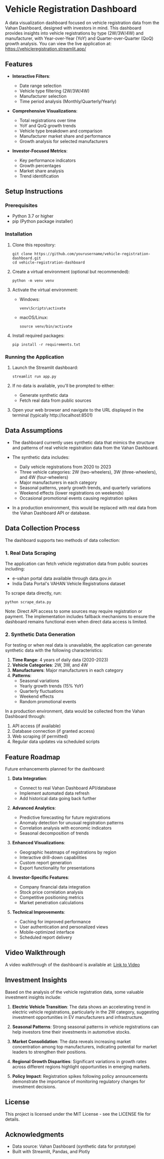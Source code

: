 # Vehicle Registration Dashboard

A data visualization dashboard focused on vehicle registration data from the Vahan Dashboard, designed with investors in mind. This dashboard provides insights into vehicle registrations by type (2W/3W/4W) and manufacturer, with Year-over-Year (YoY) and Quarter-over-Quarter (QoQ) growth analysis.
You can view the live application at: https://vehicleregistration.streamlit.app/

## Features

- **Interactive Filters**:
  - Date range selection
  - Vehicle type filtering (2W/3W/4W)
  - Manufacturer selection
  - Time period analysis (Monthly/Quarterly/Yearly)

- **Comprehensive Visualizations**:
  - Total registrations over time
  - YoY and QoQ growth trends
  - Vehicle type breakdown and comparison
  - Manufacturer market share and performance
  - Growth analysis for selected manufacturers

- **Investor-Focused Metrics**:
  - Key performance indicators
  - Growth percentages
  - Market share analysis
  - Trend identification

## Setup Instructions

### Prerequisites

- Python 3.7 or higher
- pip (Python package installer)

### Installation

1. Clone this repository:
   ```
   git clone https://github.com/yourusername/vehicle-registration-dashboard.git
   cd vehicle-registration-dashboard
   ```

2. Create a virtual environment (optional but recommended):
   ```
   python -m venv venv
   ```

3. Activate the virtual environment:
   - Windows:
     ```
     venv\Scripts\activate
     ```
   - macOS/Linux:
     ```
     source venv/bin/activate
     ```

4. Install required packages:
   ```
   pip install -r requirements.txt
   ```

### Running the Application

1. Launch the Streamlit dashboard:
   ```
   streamlit run app.py
   ```

2. If no data is available, you'll be prompted to either:
   - Generate synthetic data
   - Fetch real data from public sources

3. Open your web browser and navigate to the URL displayed in the terminal (typically http://localhost:8501)

## Data Assumptions

- The dashboard currently uses synthetic data that mimics the structure and patterns of real vehicle registration data from the Vahan Dashboard.
- The synthetic data includes:
  - Daily vehicle registrations from 2020 to 2023
  - Three vehicle categories: 2W (two-wheelers), 3W (three-wheelers), and 4W (four-wheelers)
  - Major manufacturers in each category
  - Seasonal patterns, yearly growth trends, and quarterly variations
  - Weekend effects (lower registrations on weekends)
  - Occasional promotional events causing registration spikes

- In a production environment, this would be replaced with real data from the Vahan Dashboard API or database.

## Data Collection Process

The dashboard supports two methods of data collection:

### 1. Real Data Scraping

The application can fetch vehicle registration data from public sources including:
- e-vahan portal data available through data.gov.in
- India Data Portal's VAHAN Vehicle Registrations dataset

To scrape data directly, run:
```
python scrape_data.py
```

Note: Direct API access to some sources may require registration or payment. The implementation includes fallback mechanisms to ensure the dashboard remains functional even when direct data access is limited.

### 2. Synthetic Data Generation

For testing or when real data is unavailable, the application can generate synthetic data with the following characteristics:

1. **Time Range**: 4 years of daily data (2020-2023)
2. **Vehicle Categories**: 2W, 3W, and 4W
3. **Manufacturers**: Major manufacturers in each category
4. **Patterns**:
   - Seasonal variations
   - Yearly growth trends (15% YoY)
   - Quarterly fluctuations
   - Weekend effects
   - Random promotional events

In a production environment, data would be collected from the Vahan Dashboard through:
1. API access (if available)
2. Database connection (if granted access)
3. Web scraping (if permitted)
4. Regular data updates via scheduled scripts

## Feature Roadmap

Future enhancements planned for the dashboard:

1. **Data Integration**:
   - Connect to real Vahan Dashboard API/database
   - Implement automated data refresh
   - Add historical data going back further

2. **Advanced Analytics**:
   - Predictive forecasting for future registrations
   - Anomaly detection for unusual registration patterns
   - Correlation analysis with economic indicators
   - Seasonal decomposition of trends

3. **Enhanced Visualizations**:
   - Geographic heatmaps of registrations by region
   - Interactive drill-down capabilities
   - Custom report generation
   - Export functionality for presentations

4. **Investor-Specific Features**:
   - Company financial data integration
   - Stock price correlation analysis
   - Competitive positioning metrics
   - Market penetration calculations

5. **Technical Improvements**:
   - Caching for improved performance
   - User authentication and personalized views
   - Mobile-optimized interface
   - Scheduled report delivery

## Video Walkthrough

A video walkthrough of the dashboard is available at: [Link to Video](https://youtu.be/your-video-id)

## Investment Insights

Based on the analysis of the vehicle registration data, some valuable investment insights include:

1. **Electric Vehicle Transition**: The data shows an accelerating trend in electric vehicle registrations, particularly in the 2W category, suggesting investment opportunities in EV manufacturers and infrastructure.

2. **Seasonal Patterns**: Strong seasonal patterns in vehicle registrations can help investors time their investments in automotive stocks.

3. **Market Consolidation**: The data reveals increasing market concentration among top manufacturers, indicating potential for market leaders to strengthen their positions.

4. **Regional Growth Disparities**: Significant variations in growth rates across different regions highlight opportunities in emerging markets.

5. **Policy Impact**: Registration spikes following policy announcements demonstrate the importance of monitoring regulatory changes for investment decisions.

## License

This project is licensed under the MIT License - see the LICENSE file for details.

## Acknowledgments

- Data source: Vahan Dashboard (synthetic data for prototype)
- Built with Streamlit, Pandas, and Plotly

